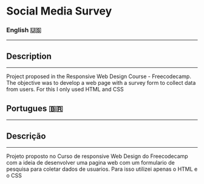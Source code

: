 # Social Media Survey

### English :us:
---

## Description
---

Project proposed in the Responsive Web Design Course - Freecodecamp. The objective was to develop a web page with a survey form to collect data from users. For this I only used HTML and CSS

## Portugues :brazil:

---

## Descrição
---

Projeto proposto no Curso de responsive Web Design do Freecodecamp com a ideia de desenvolver uma pagina web com um formulario de pesquisa para coletar dados de usuarios. Para isso utilizei apenas o HTML e o CSS


